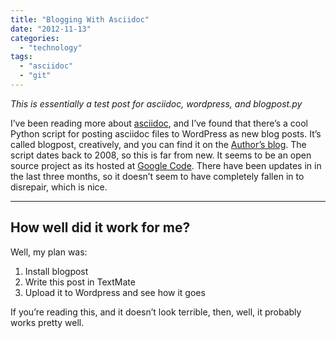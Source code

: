 ```yaml
---
title: "Blogging With Asciidoc"
date: "2012-11-13"
categories: 
  - "technology"
tags: 
  - "asciidoc"
  - "git"
---
```


_This is essentially a test post for asciidoc, wordpress, and blogpost.py_

I’ve been reading more about [asciidoc](http://www.methods.co.nz/asciidoc/), and I’ve found that there’s a cool Python script for posting asciidoc files to WordPress as new blog posts. It’s called blogpost, creatively, and you can find it on the [Author’s blog](http://srackham.wordpress.com/blogpost-readme/). The script dates back to 2008, so this is far from new. It seems to be an open source project as its hosted at [Google Code](http://code.google.com/p/blogpost/source/list). There have been updates in in the last three months, so it doesn’t seem to have completely fallen in to disrepair, which is nice.

* * *

## How well did it work for me?

Well, my plan was:

1. Install blogpost
2. Write this post in TextMate
3. Upload it to Wordpress and see how it goes

If you’re reading this, and it doesn’t look terrible, then, well, it probably works pretty well.

